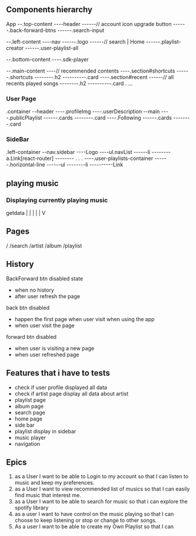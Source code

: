 ## Components hierarchy

App
--.top-content
----header
------// account icon upgrade button
------.back-forward-btns
------.search-input

--.left-content
----nav
------.logo
------// search | Home
------.playlist-creator
------.user-playlist-all

--.bottom-content
----.sdk-player

--.main-content
----// recommended contents
----.section#shortcuts
------.shortcuts
--------.h2
----------.card
----.section#recent
------// all recents played songs
--------.h2
----------.card
.
...

### User Page

.container
--header
----.profileImg
----.userDescription
--main
----.publicPlaylist
------.cards
--------.card
----.Following
------.cards
--------.card

### SideBar

.left-container
--nav.sidebar
----Logo
----ul.navList
------li
--------a.Link[react-router]
-------- . . .
----.user-playlists-container
------.horizontal-line
------ul
--------li
----------Link

## playing music

### Displaying currently playing music

getdata
|
|
|
|
|
V

## Pages

/
/search
/artist
/album
/playlist

## History

BackForward btn disabled state

- when no history
- after user refresh the page

back btn disabled

- happen the first page when user visit when using the app
- when user visit the page

forward btn disabled

- when user is visiting a new page
- when user refreshed page

## Features that i have to tests

- check if user profile displayed all data
- check if artist page display all data about artist
- playlist page
- album page
- search page
- home page
- side bar
- playlist display in sidebar
- music player
- navigation

## Epics

1. as a User I want to be able to Login to my account so that I can listen to music and keep my preferences.
2. as a User I want to view recommended list of musics so that I can easily find music that interest me.
3. as a User I want to be able to search for music so that i can explore the spotify library
4. as a user I want to have control on the music playing so that I can choose to keep listening or stop or change to other songs.
5. As a user I want to be able to create my Own Playlist so that I can
